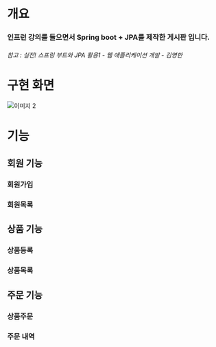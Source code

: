 # 개요    
### 인프런 강의를 들으면서  Spring boot + JPA를 제작한 게시판 입니다.
###### 참고 : 실전! 스프링 부트와 JPA 활용1 - 웹 애플리케이션 개발 - 김영한

구현 화면
===============================
![이미지 2](https://user-images.githubusercontent.com/77563750/110954343-be388500-838b-11eb-9f60-320618ae1171.png)

기능
===============================
## 회원 기능
### 회원가입
### 회원목록

## 상품 기능
### 상품등록
### 상품목록

## 주문 기능
### 상품주문
### 주문 내역

